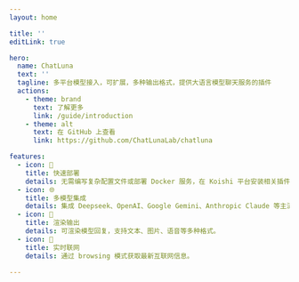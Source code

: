 ```yaml
---
layout: home

title: ''
editLink: true

hero:
  name: ChatLuna
  text: ''
  tagline: 多平台模型接入，可扩展，多种输出格式，提供大语言模型聊天服务的插件
  actions:
    - theme: brand
      text: 了解更多
      link: /guide/introduction
    - theme: alt
      text: 在 GitHub 上查看
      link: https://github.com/ChatLunaLab/chatluna

features:
  - icon: 🚀
    title: 快速部署
    details: 无需编写复杂配置文件或部署 Docker 服务，在 Koishi 平台安装相关插件后，即可配置使用。
  - icon: 🌐
    title: 多模型集成
    details: 集成 Deepseek、OpenAI、Google Gemini、Anthropic Claude 等主流服务，持续扩展更多平台。
  - icon: 🎨
    title: 渲染输出
    details: 可渲染模型回复，支持文本、图片、语音等多种格式。
  - icon: 🔗
    title: 实时联网
    details: 通过 browsing 模式获取最新互联网信息。

---
```


<script setup>

import { onMounted } from 'vue';
import { fetchReleaseTag } from '.vitepress/utils/fetchReleaseTag.js';

onMounted(() => {
  fetchReleaseTag()
})

</script>
